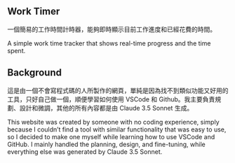 ## Work Timer
一個簡易的工作時間計時器，能夠即時顯示目前工作進度和已經花費的時間。  
  
A simple work time tracker that shows real-time progress and the time spent.

## Background
這是由一個不會寫程式碼的人所製作的網頁，單純是因為找不到類似功能又好用的工具，只好自己做一個，順便學習如何使用 VSCode 和 Github。我主要負責規劃、設計和微調，其他的所有內容都是由 Claude 3.5 Sonnet 生成。  
  
This website was created by someone with no coding experience, simply because I couldn’t find a tool with similar functionality that was easy to use, so I decided to make one myself while learning how to use VSCode and GitHub. I mainly handled the planning, design, and fine-tuning, while everything else was generated by Claude 3.5 Sonnet.
